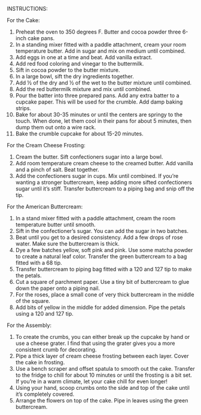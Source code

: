 INSTRUCTIONS:

For the Cake:
1. Preheat the oven to 350 degrees F. Butter and cocoa powder three 6-inch cake pans.
2. In a standing mixer fitted with a paddle attachment, cream your room temperature butter. Add in sugar and mix on medium until combined.
3. Add eggs in one at a time and beat. Add vanilla extract.
4. Add red food coloring and vinegar to the buttermilk.
5. Sift in cocoa powder to the butter mixture.
6. In a large bowl, sift the dry ingredients together.
7. Add ½ of the dry and ½ of the wet to the butter mixture until combined.
8. Add the red buttermilk mixture and mix until combined.
9. Pour the batter into three prepared pans. Add any extra batter to a cupcake paper. This will be used for the crumble. Add damp baking strips. 
10. Bake for about 30-35 minutes or until the centers are springy to the touch. When done, let them cool in their pans for about 5 minutes, then dump them out onto a wire rack.
11. Bake the crumble cupcake for about 15-20 minutes.

For the Cream Cheese Frosting:
1. Cream the butter. Sift confectioners sugar into a large bowl.
2. Add room temperature cream cheese to the creamed butter. Add vanilla and a pinch of salt. Beat together.
3. Add the confectioners sugar in cups. Mix until combined. If you’re wanting a stronger buttercream, keep adding more sifted confectioners sugar until it’s stiff. Transfer buttercream to a piping bag and snip off the tip.

For the American Buttercream:
1. In a stand mixer fitted with a paddle attachment, cream the room temperature butter until smooth.
2. Sift in the confectioner’s sugar. You can add the sugar in two batches.
3. Beat until you get to a desired consistency. Add a few drops of rose water. Make sure the buttercream is thick.
4. Dye a few batches yellow, soft pink and pink. Use some matcha powder to create a natural leaf color. Transfer the green buttercream to a bag fitted with a 68 tip.
5. Transfer buttercream to piping bag fitted with a 120 and 127 tip to make the petals.
6. Cut a square of parchment paper. Use a tiny bit of buttercream to glue down the paper onto a piping nail.
7. For the roses, place a small cone of very thick buttercream in the middle of the square.
8. Add bits of yellow in the middle for added dimension. Pipe the petals using a 120 and 127 tip.

For the Assembly:
1. To create the crumbs, you can either break up the cupcake by hand or use a cheese grater. I find that using the grater gives you a more consistent crumb for decorating.
2. Pipe a thick layer of cream cheese frosting between each layer. Cover the cake in frosting.
3. Use a bench scraper and offset spatula to smooth out the cake. Transfer to the fridge to chill for about 10 minutes or until the frosting is a bit set. If you’re in a warm climate, let your cake chill for even longer!
4. Using your hand, scoop crumbs onto the side and top of the cake until it’s completely covered.
5. Arrange the flowers on top of the cake. Pipe in leaves using the green buttercream.